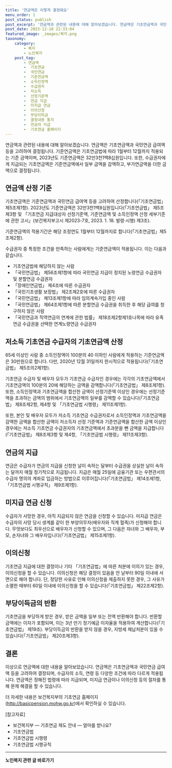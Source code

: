 ```yaml
---
title: '연금액은 이렇게 결정돼요'
menu_order: 1
post_status: publish
post_excerpt: '연금액과 관련된 내용에 대해 알아보겠습니다. 연금액은 기초연금액과 국민연금 급여액 등을 고려하여 결정됩니다. 기준연금액은 기초연금법에 따라 1월부터 12월까지 적용되는 기준 금액이며, 2023년도 기준연금액은 32만3천1백8십원입니다. 또한, 수급권자에게 지급되는 기초연금액은 기준연금액에서 일부 금액을 감액하고, 부가연금액을 더한 금액으로 결정됩니다.'
post_date: 2023-12-18 22:33:04
featured_image: _images/복지.png
taxonomy:
    category:
        - 복지
        - 노인복지
    post_tag:
        - 연금액
        -  기초연금
        -  국민연금
        -  기준연금액
        -  소득인정액
        -  수급권자
        -  저소득
        -  선정기준액
        -  연금 지급
        -  미지급 연금
        -  이의신청
        -  부당이득금
        -  결정내용 통지
        -  연금의 지급
        -  기초연금 홈페이지
---
```



연금액과 관련된 내용에 대해 알아보겠습니다. 연금액은 기초연금액과 국민연금 급여액 등을 고려하여 결정됩니다. 기준연금액은 기초연금법에 따라 1월부터 12월까지 적용되는 기준 금액이며, 2023년도 기준연금액은 32만3천1백8십원입니다. 또한, 수급권자에게 지급되는 기초연금액은 기준연금액에서 일부 금액을 감액하고, 부가연금액을 더한 금액으로 결정됩니다.

## 연금액 산정 기준

기초연금액은 기준연금액과 국민연금 급여액 등을 고려하여 산정합니다(「기초연금법」 제5조제1항). 2023년도 기준연금액은 32만3천1백8십원입니다(「기초연금법」 제5조제3항 및 「기초연금 지급대상자 선정기준액, 기준연금액 및 소득인정액 산정 세부기준에 관한 고시」(보건복지부고시 제2023-7호, 2023. 1. 18. 발령·시행) 제3조).

기준연금액의 적용기간은 해당 조정연도 1월부터 12월까지로 합니다(「기초연금법」제5조제2항).

수급권자 중 특정한 조건을 만족하는 사람에게는 기준연금액이 적용됩니다. 이는 다음과 같습니다.
- 기초연금법에 해당하지 않는 사람
- 「국민연금법」 제56조제1항에 따라 국민연금 지급이 정지된 노령연금 수급권자 및 분할연금 수급권자
- 「장애인연금법」 제4조에 따른 수급권자
- 「국민기초생활 보장법」 제2조제2호에 따른 수급권자
- 「국민연금법」 제13조제1항에 따라 임의계속가입 중인 사람
- 「국민연금법」 제64조제1항에 따른 분할연금 수급권을 취득한 후 해당 급여를 청구하지 않은 사람
- 「국민연금과 직역연금의 연계에 관한 법률」 제18조제2항제1호나목에 따라 유족연금 수급권을 선택한 연계노령연금 수급권자

## 저소득 기초연금 수급자의 기초연금액 산정

65세 이상인 사람 중 소득인정액이 100분의 40 이하인 사람에게 적용하는 기준연금액은 30만원으로 합니다. 다만, 2020년 12월 31일까지 한시적으로 적용됩니다(「기초연금법」 제5조의2제1항).

기초연금 수급자 및 배우자 모두가 기초연금 수급자인 경우에는 각각의 기초연금액에서 기초연금액의 100분의 20에 해당하는 금액을 감액합니다(「기초연금법」 제8조제1항). 또한, 소득인정액과 기초연금액을 합산한 금액이 선정기준액 이상인 경우에는 선정기준액을 초과하는 금액의 범위에서 기초연금액의 일부를 감액할 수 있습니다(「기초연금법」 제8조제2항, 제4항 및 「기초연금법 시행령」 제11조제1항).

또한, 본인 및 배우자 모두가 저소득 기초연금 수급권자로서 소득인정액과 기초연금액을 감액한 금액을 합산한 금액이 저소득자 선정 기준액과 기준연금액을 합산한 금액 이상인 경우에는 저소득 기초연금 수급권자의 기초연금액에서 초과분을 뺀 금액을 지급합니다(「기초연금법」 제8조제3항 및 제4항, 「기초연금법 시행령」 제11조제3항).

## 연금의 지급

연금은 수급자가 연금의 지급을 신청한 날이 속하는 달부터 수급권을 상실한 날이 속하는 달까지 매월 정기적으로 지급됩니다. 지급은 매월 25일에 금융기관 또는 우편관서의 수급자 명의의 계좌로 입금하는 방법으로 이루어집니다(「기초연금법」 제14조제1항, 「기초연금법 시행규칙」 제9조제1항).

## 미지급 연금 신청

수급자가 사망한 경우, 아직 지급되지 않은 연금을 신청할 수 있습니다. 미지급 연금은 수급자의 사망 당시 생계를 같이 한 부양의무자(배우자와 직계 혈족)가 신청해야 합니다. 무엇보다도 최우선으로 배우자가 신청할 수 있으며, 그 다음은 자녀와 그 배우자, 부모, 손자녀와 그 배우자입니다(「기초연금법」 제15조제1항).

## 이의신청

기초연금 지급에 대한 결정이나 기타 「기초연금법」에 따른 처분에 이의가 있는 경우, 이의신청을 할 수 있습니다. 이의신청은 해당 결정이 있음을 안 날부터 90일 이내에 서면으로 해야 합니다. 단, 정당한 사유로 인해 이의신청을 제출하지 못한 경우, 그 사유가 소멸한 때부터 60일 이내에 이의신청을 할 수 있습니다(「기초연금법」 제22조제2항).

## 부당이득금의 반환

기초연금을 부당하게 받은 경우, 받은 금액을 일부 또는 전액 반환해야 합니다. 반환할 금액에는 이자가 포함되며, 이는 3년 만기 정기예금 이자율을 적용하여 계산합니다(「기초연금법」 제19조). 부당이득금의 반환을 받지 않을 경우, 지방세 체납처분이 있을 수 있습니다(「기초연금법」 제20조제3항).

## 결론

이상으로 연금액에 대한 내용을 알아보았습니다. 연금액은 기초연금액과 국민연금 급여액 등을 고려하여 결정되며, 수급자의 소득, 연령 등 다양한 조건에 따라 다르게 적용됩니다. 연금액은 정해진 법령에 따라 지급되며, 미지급 연금이나 이의신청 등의 절차를 통해 문제 해결을 할 수 있습니다.

더 자세한 내용은 보건복지부의 기초연금 홈페이지(http://basicpension.mohw.go.kr)에서 확인하실 수 있습니다.

[참고자료]
- 보건복지부 ­­― 기초연금 제도 안내 ― 얼마를 받나요?
- 기초연금법
- 기초연금법 시행령
- 기초연금법 시행규칙
<!-- wp:separator -->
<hr class="wp-block-separator has-alpha-channel-opacity"/>
<!-- /wp:separator -->

<!-- wp:group {"backgroundColor":"base","layout":{"type":"constrained"}} -->
<div class="wp-block-group has-base-background-color has-background"><!-- wp:paragraph {"align":"center","fontSize":"medium"} -->
<p class="has-text-align-center has-large-font-size"><strong>노인복지 관련 글 바로가기</strong></p>
<!-- /wp:paragraph -->


<!-- wp:latest-posts
{"categories":[{"id":15998,"count":19,"description":"","link":"https://uknowlaw.com/category/%eb%85%b8%ec%9d%b8%eb%b3%b5%ec%a7%80/","name":"노인복지","slug":"노인복지","taxonomy":"category","parent":0,"meta":[],"_links":{"self":[{"href":"https://uknowlaw.com/wp-json/wp/v2/categories/15998"}],"collection":[{"href":"https://uknowlaw.com/wp-json/wp/v2/categories"}],"about":[{"href":"https://uknowlaw.com/wp-json/wp/v2/taxonomies/category"}],"wp:post_type":[{"href":"https://uknowlaw.com/wp-json/wp/v2/posts?categories=15998"}],"curies":[{"name":"wp","href":"https://api.w.org/{rel}","templated":true}]}}],"postsToShow":100,"excerptLength":28,"postLayout":"grid","columns":2,"featuredImageAlign":"left","featuredImageSizeSlug":"large","fontSize":"small"} /--></div>
<!-- /wp:group -->